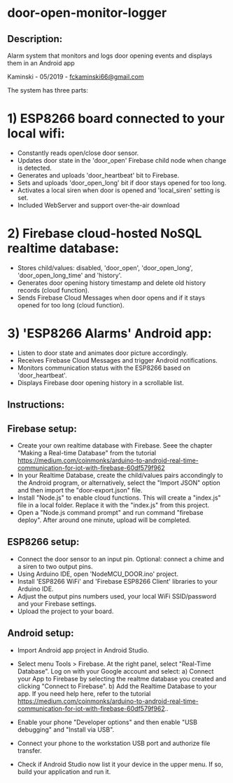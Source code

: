 # door-open-monitor-logger

## Description:
 Alarm system that monitors and logs door opening events and displays them in an Android app
 
 Kaminski - 05/2019 - fckaminski66@gmail.com
 
 The system has three parts:

 # 1) ESP8266 board connected to your local wifi:
 * Constantly reads open/close door sensor.
 * Updates door state in the 'door_open' Firebase child node when change is detected.
 * Generates and uploads 'door_heartbeat' bit to Firebase.
 * Sets and uploads 'door_open_long' bit if door stays opened for too long.
 * Activates a local siren when door is opened and 'local_siren' setting is set.
 * Included WebServer and support over-the-air download
 
# 2) Firebase cloud-hosted NoSQL realtime database:
 * Stores child/values: disabled, 'door_open', 'door_open_long', 'door_open_long_time' and 'history'.
 * Generates door opening history timestamp and delete old history records (cloud function).
 * Sends Firebase Cloud Messages when door opens and if it stays opened for too long  (cloud function).

# 3) 'ESP8266 Alarms' Android app:
 * Listen to door state and animates door picture accordingly.
 * Receives Firebase Cloud Messages and trigger Android notifications.
 * Monitors communication status with the ESP8266 based on 'door_heartbeat'.
 * Displays Firebase door opening history in a scrollable list.
 
## Instructions:

## Firebase setup:
- Create your own realtime database with Firebase. Seee the chapter "Making a Real-time Database" from the tutorial
    https://medium.com/coinmonks/arduino-to-android-real-time-communication-for-iot-with-firebase-60df579f962
- In your Realtime Database, create the child/values pairs accondingly to the Android program, or alternatively, select the "Import JSON" option and then import the  "door-export.json" file.
- Install "Node.js" to enable cloud functions. This will create a "index.js" file in a local folder. Replace it with the "index.js" from this project.
- Open a "Node.js command prompt" and run command "firebase deploy". After around one minute, upload will be completed.

## ESP8266 setup:
- Connect the door sensor to an input pin. Optional: connect a chime and a siren to two output pins.
- Using Arduino IDE, open 'NodeMCU_DOOR.ino' project.
- Install 'ESP8266 WiFi' and 'Firebase ESP8266 Client' libraries to your Arduino IDE.
- Adjust the output pins numbers used, your local WiFi SSID/password and your Firebase settings. 
- Upload the project to your board.

## Android setup:
- Import Android app project in Android Studio.
- Select menu Tools > Firebase. At the right panel, select "Real-Time Database". Log on with your Google account and select:
	a) Connect your App to Firebase by selecting the realtme database you created and clicking "Connect to Firebase".
	b) Add the Realtime Database to your app.
  If you need help here, refer to the tutorial https://medium.com/coinmonks/arduino-to-android-real-time-communication-for-iot-with-firebase-60df579f962..

- Enable your phone "Developer options" and then enable "USB debugging" and "Install via USB".
- Connect your phone to the workstation USB port and authorize file transfer.
- Check if Android Studio now list it your device in the upper menu. If so, build your application and run it.
